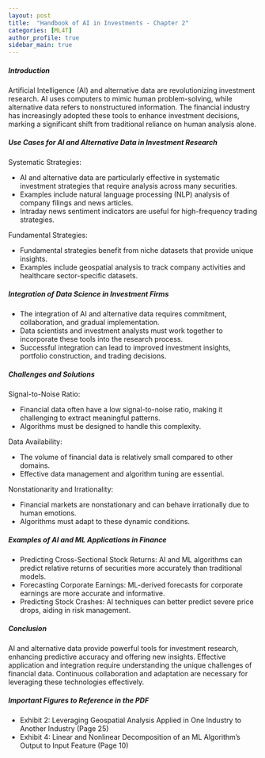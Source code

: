 ```yaml
---
layout: post
title:  "Handbook of AI in Investments - Chapter 2"
categories: [ML4T]
author_profile: true
sidebar_main: true
---
```


##### Introduction
Artificial Intelligence (AI) and alternative data are revolutionizing investment research. AI uses computers to mimic human problem-solving, while alternative data refers to nonstructured information. The financial industry has increasingly adopted these tools to enhance investment decisions, marking a significant shift from traditional reliance on human analysis alone.


##### Use Cases for AI and Alternative Data in Investment Research

Systematic Strategies:
* AI and alternative data are particularly effective in systematic investment strategies that require analysis across many securities.
* Examples include natural language processing (NLP) analysis of company filings and news articles.
* Intraday news sentiment indicators are useful for high-frequency trading strategies.

Fundamental Strategies:
* Fundamental strategies benefit from niche datasets that provide unique insights.
* Examples include geospatial analysis to track company activities and healthcare sector-specific datasets.


##### Integration of Data Science in Investment Firms
* The integration of AI and alternative data requires commitment, collaboration, and gradual implementation.
* Data scientists and investment analysts must work together to incorporate these tools into the research process.
* Successful integration can lead to improved investment insights, portfolio construction, and trading decisions.


##### Challenges and Solutions

Signal-to-Noise Ratio:
* Financial data often have a low signal-to-noise ratio, making it challenging to extract meaningful patterns.
* Algorithms must be designed to handle this complexity.

Data Availability:
* The volume of financial data is relatively small compared to other domains.
* Effective data management and algorithm tuning are essential.

Nonstationarity and Irrationality:
* Financial markets are nonstationary and can behave irrationally due to human emotions.
* Algorithms must adapt to these dynamic conditions.


##### Examples of AI and ML Applications in Finance
* Predicting Cross-Sectional Stock Returns: AI and ML algorithms can predict relative returns of securities more accurately than traditional models.
* Forecasting Corporate Earnings: ML-derived forecasts for corporate earnings are more accurate and informative.
* Predicting Stock Crashes: AI techniques can better predict severe price drops, aiding in risk management.


##### Conclusion
AI and alternative data provide powerful tools for investment research, enhancing predictive accuracy and offering new insights. Effective application and integration require understanding the unique challenges of financial data. Continuous collaboration and adaptation are necessary for leveraging these technologies effectively.


##### Important Figures to Reference in the PDF
* Exhibit 2: Leveraging Geospatial Analysis Applied in One Industry to Another Industry (Page 25)
* Exhibit 4: Linear and Nonlinear Decomposition of an ML Algorithm’s Output to Input Feature (Page 10)
